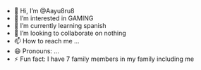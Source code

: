 - 👋 Hi, I’m @Aayu8ru8
- 👀 I’m interested in GAMING
- 🌱 I’m currently learning spanish
- 💞️ I’m looking to collaborate on nothing
- 📫 How to reach me ...
- 😄 Pronouns: ...
- ⚡ Fun fact: I have 7 family members in my family including me

<!---
Aayu8ru8/Aayu8ru8 is a ✨ special ✨ repository because its `README.md` (this file) appears on your GitHub profile.
You can click the Preview link to take a look at your changes.
--->
